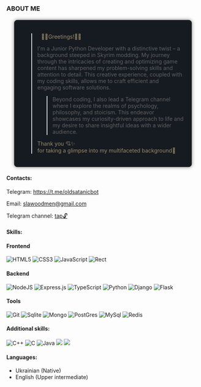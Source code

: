 ### ABOUT ME
   
<body>
  <div style="background-color: #161b22;
      border: 1px solid #333;
      border-radius: 8px;
      box-shadow: 0px 0px 10px rgba(0, 0, 0, 0.5);
      padding: 20px;
      margin: 20px;
      max-width: 600px;">
    <blockquote >
      <p style="color: #dbc089ad; margin: 10px">🎇👋Greetings!👋🎇
        <br>
        <p>I'm a Junior Python Developer with a distinctive twist – a background steeped in Skyrim modding. My journey through the intricacies of creating and optimizing game content has sharpened my problem-solving skills and attention to detail. This creative experience, coupled with my coding skills, allows me to craft efficient and engaging software solutions.</p>
        </p>
      <blockquote>
      <p margin: 10px 0;>Beyond coding, I also lead a Telegram channel where I explore the realms of psychology, philosophy, and stoicism. This endeavor showcases my curiosity-driven approach to life and my desire to share insightful ideas with a wider audience.</p>
      </blockquote>
      <p style="color: #dbc089ad; margin: 10px 0; margin-bottom: 0;">Thank you 💘✨ 
        <br>
        for taking a glimpse into my multifaceted background👀</p>
    </blockquote>
  </div>
</body>
</html>


#### Contacts:

Telegram: https://t.me/oldsatanicbot

Email: slawoodmen@gmail.com

Telegram channel: [tap:unlock:](https://t.me/+L7A0RyRtJikxYTYy)

#### Skills:


#### Frontend
![HTML5](https://img.shields.io/badge/html5-%23E34F26.svg?style=for-the-badge&logo=html5&logoColor=white)
![CSS3](https://img.shields.io/badge/css3-%231572B6.svg?style=for-the-badge&logo=css3&logoColor=white)
![JavaScript](https://img.shields.io/badge/javascript-%23323330.svg?style=for-the-badge&logo=javascript&logoColor=%23F7DF1E)
![Rect](https://img.shields.io/badge/React-20232A?style=for-the-badge&logo=react&logoColor=61DAFB)

#### Backend
![NodeJS](https://img.shields.io/badge/node.js-6DA55F?style=for-the-badge&logo=node.js&logoColor=white)
![Express.js](https://img.shields.io/badge/express.js-%23404d59.svg?style=for-the-badge&logo=express&logoColor=%2361DAFB)
![TypeScript](https://img.shields.io/badge/typescript-%23007ACC.svg?style=for-the-badge&logo=typescript&logoColor=white)
![Python](https://img.shields.io/badge/python-3670A0?style=for-the-badge&logo=python&logoColor=ffdd54)
![Django](https://img.shields.io/badge/Django-092E20?style=for-the-badge&logo=django&logoColor=white)
![Flask](https://img.shields.io/badge/flask-%23000.svg?style=for-the-badge&logo=flask&logoColor=white)

#### Tools
![Git](https://img.shields.io/badge/git-%23F05033.svg?style=for-the-badge&logo=git&logoColor=white)
![Sqlite](https://img.shields.io/badge/SQLite-07405E?style=for-the-badge&logo=sqlite&logoColor=white)
![Mongo](https://img.shields.io/badge/MongoDB-4EA94B?style=for-the-badge&logo=mongodb&logoColor=white)
![PostGres](https://img.shields.io/badge/PostgreSQL-316192?style=for-the-badge&logo=postgresql&logoColor=white)
![MySql](https://img.shields.io/badge/MySQL-00000F?style=for-the-badge&logo=mysql&logoColor=white)
![Redis](https://img.shields.io/badge/redis-%23DD0031.svg?&style=for-the-badge&logo=redis&logoColor=white)

#### Additional skills:

![С++](https://img.shields.io/badge/C%2B%2B-00599C?style=for-the-badge&logo=c%2B%2B&logoColor=white)
![С](https://img.shields.io/badge/C-00599C?style=for-the-badge&logo=c&logoColor=white)
![Java](https://img.shields.io/badge/Java-ED8B00?style=for-the-badge&logo=openjdk&logoColor=white)
![](https://img.shields.io/badge/Kotlin-0095D5?&style=for-the-badge&logo=kotlin&logoColor=white)
![](https://img.shields.io/badge/Jupyter-black?style=for-the-badge&logo=Jupyter)

#### Languages:

* Ukrainian (Native)
* English (Upper intermediate)
